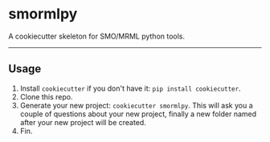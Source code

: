# smormlpy

A cookiecutter skeleton for SMO/MRML python tools.

---

## Usage

1. Install `cookiecutter` if you don't have it: `pip install cookiecutter`.
2. Clone this repo.
3. Generate your new project: `cookiecutter smormlpy`. This will ask you a couple of questions about your new project, finally a new folder named after your new project will be created.   
4. Fin.
